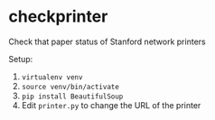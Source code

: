 checkprinter
============

Check that paper status of Stanford network printers

Setup:

1. `virtualenv venv`
2. `source venv/bin/activate`
3. `pip install BeautifulSoup`
4. Edit `printer.py` to change the URL of the printer
